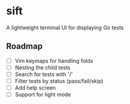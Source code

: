 # sift
A lightweight terminal UI for displaying Go tests

## Roadmap

- [ ] Vim keymaps for handling folds
- [ ] Nesting the child tests
- [ ] Search for tests with '/'
- [ ] Filter tests by status (pass/fail/skip)
- [ ] Add help screen
- [ ] Support for light mode
